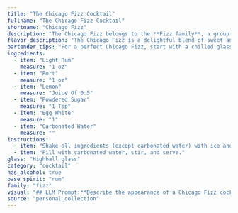 ```yaml
---
title: "The Chicago Fizz Cocktail"
fullname: "The Chicago Fizz Cocktail"
shortname: "Chicago Fizz"
description: "The Chicago Fizz belongs to the **Fizz family**, a group of cocktails characterized by their bubbly, refreshing nature. Originating in the late 19th century, this particular Fizz likely emerged from the bustling Chicago bar scene, combining the sweetness of Port with the citrusy tang of lemon and the frothy texture of egg white. "
flavor_description: "The Chicago Fizz is a delightful blend of sweet and tart.  The light rum provides a subtle sweetness and a hint of spice, while the port adds complexity with its fruity notes.  The lemon juice balances the sweetness with a refreshing acidity, while the egg white creates a velvety texture and a touch of richness.  The powdered sugar adds a subtle sweetness and the carbonated water provides a delightful fizz. "
bartender_tips: "For a perfect Chicago Fizz, start with a chilled glass. Dry shake the rum, port, lemon, sugar, and egg white vigorously for 30 seconds to build a frothy head. Add ice and shake again for a frosty cocktail. Finally, top with carbonated water for a bubbly finish. Remember, a light touch with the sugar is key to avoid a cloying sweetness. "
ingredients:
  - item: "Light Rum"
    measure: "1 oz"
  - item: "Port"
    measure: "1 oz"
  - item: "Lemon"
    measure: "Juice Of 0.5"
  - item: "Powdered Sugar"
    measure: "1 Tsp"
  - item: "Egg White"
    measure: "1"
  - item: "Carbonated Water"
    measure: ""
instructions:
  - item: "Shake all ingredients (except carbonated water) with ice and strain into a highball glass over two ice cubes."
  - item: "Fill with carbonated water, stir, and serve."
glass: "Highball glass"
category: "cocktail"
has_alcohol: true
base_spirit: "rum"
family: "fizz"
visual: "## LLM Prompt:**Describe the appearance of a Chicago Fizz cocktail. Consider the following components and their interactions:*** **Light Rum:** What color does it contribute to the overall drink? Does it affect the clarity or create any layers?* **Port:** How does the color of the Port affect the cocktail's overall hue? Does it add depth or complexity?* **Lemon:** What role does lemon juice play in the appearance? Does it contribute to a cloudy or clear texture?* **Powdered Sugar:** Does the sugar dissolve fully or create any visual effect?  Does it contribute to any texture?* **Egg White:** How does the egg white foam affect the appearance? Is it a consistent foam or does it have any interesting patterns?* **Carbonated Water:** What effect does the carbonation have on the overall texture and appearance? Does it create any bubbles or fizzing?**Finally, describe the overall look of the Chicago Fizz. Is it vibrant, elegant, refreshing, or something else?** "
source: "personal_collection"
---
```


